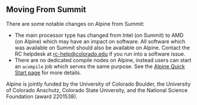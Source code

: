 ## Moving From Summit

There are some notable changes on Alpine from Summit:

- The main processor type has changed from Intel (on Summit) to AMD (on Alpine) which may have an impact on software. All software which was available on Summit should also be available on Alpine. Contact the RC helpdesk at <rc-help@colorado.edu> if you run into a software issue.
- There are no dedicated compile nodes on Alpine, instead users can start an `acompile` job which serves the same purpose. See the [Alpine Quick Start page](./quick-start) for more details.

Alpine is jointly funded by the University of Colorado Boulder, the University of Colorado Anschutz, Colorado State University, and the National Science Foundation (award 2201538).

